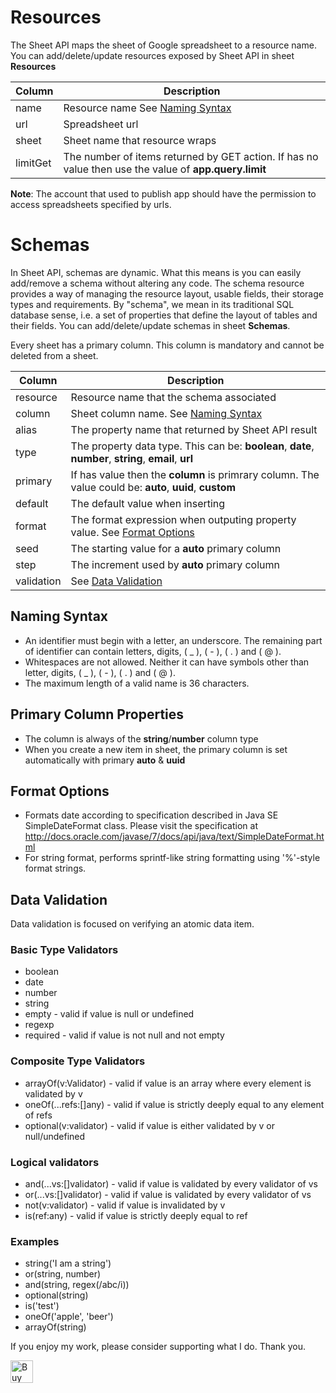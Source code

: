 # Resources

The Sheet API maps the sheet of Google spreadsheet to a resource name. You can add/delete/update resources exposed by Sheet API in sheet **Resources**

| Column  | Description                                                         |
| --------|---------------------------------------------------------------------|
| name    | Resource name See [Naming Syntax](#naming-syntax)                   |
| url     | Spreadsheet url                                                     |
| sheet   | Sheet name that resource wraps                                      |
| limitGet| The number of items returned by GET action. If has no value then use the value of **app.query.limit**  |

**Note**: The account that used to publish app should have the permission to access spreadsheets specified by urls.

# Schemas

In Sheet API, schemas are dynamic. What this means is you can easily add/remove a schema without altering any code. The schema resource provides a way of managing the resource layout, usable fields, their storage types and requirements. By "schema", we mean in its traditional SQL database sense, i.e. a set of properties that define the layout of tables and their fields. You can add/delete/update schemas in sheet **Schemas**. 

Every sheet has a primary column. This column is mandatory and cannot be deleted from a sheet. 

| Column  | Description                                                         |
| --------|---------------------------------------------------------------------|
| resource| Resource name that the schema associated                            |
| column  | Sheet column name. See [Naming Syntax](#naming-syntax)              |
| alias   | The property name that returned by Sheet API result                 |
| type    | The property data type. This can be: **boolean**, **date**, **number**, **string**, **email**, **url** |
| primary | If has value then the **column** is primrary column. The value could be: **auto**, **uuid**, **custom** |
| default | The default value when inserting                                    |
| format  | The format expression when outputing property value. See [Format Options](#format-options) |
| seed    | The starting value for a **auto** primary column                      |
| step    | The increment used by **auto** primary column                         |
| validation | See [Data Validation](#data-validation)                            |

## Naming Syntax

- An identifier must begin with a letter, an underscore. The remaining part of identifier can contain letters, digits, ( _ ), ( - ), ( . ) and ( @ ).
- Whitespaces are not allowed. Neither it can have symbols other than letter, digits, ( _ ), ( - ), ( . ) and ( @ ).
- The maximum length of a valid name is 36 characters.

## Primary Column Properties

- The column is always of the **string**/**number** column type
- When you create a new item in sheet, the primary column is set automatically with primary **auto** & **uuid** 

## Format Options

- Formats date according to specification described in Java SE SimpleDateFormat class. Please visit the specification at http://docs.oracle.com/javase/7/docs/api/java/text/SimpleDateFormat.html
- For string format, performs sprintf-like string formatting using '%'-style format strings.

## Data Validation

Data validation is focused on verifying an atomic data item. 

### Basic Type Validators

- boolean
- date
- number
- string
- empty - valid if value is null or undefined
- regexp
- required - valid if value is not null and not empty

### Composite Type Validators

- arrayOf(v:Validator) - valid if value is an array where every element is validated by v
- oneOf(...refs:[]any) - valid if value is strictly deeply equal to any element of refs
- optional(v:validator) - valid if value is either validated by v or null/undefined

### Logical validators

- and(...vs:[]validator) - valid if value is validated by every validator of vs
- or(...vs:[]validator) - valid if value is validated by every validator of vs
- not(v:validator) - valid if value is invalidated by v
- is(ref:any) - valid if value is strictly deeply equal to ref

### Examples

- string('I am a string')
- or(string, number)
- and(string, regex(/abc/i))
- optional(string)
- is('test')
- oneOf('apple', 'beer')
- arrayOf(string)

If you enjoy my work, please consider supporting what I do. Thank you.

<a href='https://ko-fi.com/siquylee' target='_blank'><img height='36' style='border:0px;height:36px;' src='https://az743702.vo.msecnd.net/cdn/kofi2.png?v=0' border='0' alt='Buy Me a Coffee at ko-fi.com' /></a>